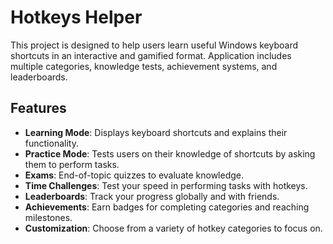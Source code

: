 # Hotkeys Helper
This project is designed to help users learn useful Windows keyboard shortcuts in an interactive and gamified format. Application includes multiple categories, knowledge tests, achievement systems, and leaderboards.

## Features
- **Learning Mode**: Displays keyboard shortcuts and explains their functionality.
- **Practice Mode**: Tests users on their knowledge of shortcuts by asking them to perform tasks.
- **Exams**: End-of-topic quizzes to evaluate knowledge.
- **Time Challenges**: Test your speed in performing tasks with hotkeys.
- **Leaderboards**: Track your progress globally and with friends.
- **Achievements**: Earn badges for completing categories and reaching milestones.
- **Customization**: Choose from a variety of hotkey categories to focus on.
